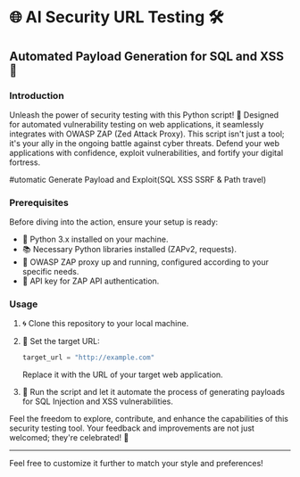 

# 🌐 AI Security URL Testing 🛠️

## Automated Payload Generation for SQL and XSS 🚀

### Introduction
 
Unleash the power of security testing with this Python script! 🐍 Designed for automated vulnerability testing on web applications, it seamlessly integrates with OWASP ZAP (Zed Attack Proxy). This script isn't just a tool; it's your ally in the ongoing battle against cyber threats. Defend your web applications with confidence, exploit vulnerabilities, and fortify your digital fortress.

#utomatic Generate Payload and Exploit(SQL XSS SSRF & Path travel)

### Prerequisites

Before diving into the action, ensure your setup is ready:

- 🐍 Python 3.x installed on your machine.
- 📚 Necessary Python libraries installed (ZAPv2, requests).
- 🔄 OWASP ZAP proxy up and running, configured according to your specific needs.
- 🔑 API key for ZAP API authentication.

### Usage

1. 🌀 Clone this repository to your local machine.

2. 🎯 Set the target URL:
   ```python
   target_url = "http://example.com"
   ```
   Replace it with the URL of your target web application.

3. 🚀 Run the script and let it automate the process of generating payloads for SQL Injection and XSS vulnerabilities.

Feel the freedom to explore, contribute, and enhance the capabilities of this security testing tool. Your feedback and improvements are not just welcomed; they're celebrated! 🎉

---

Feel free to customize it further to match your style and preferences!
